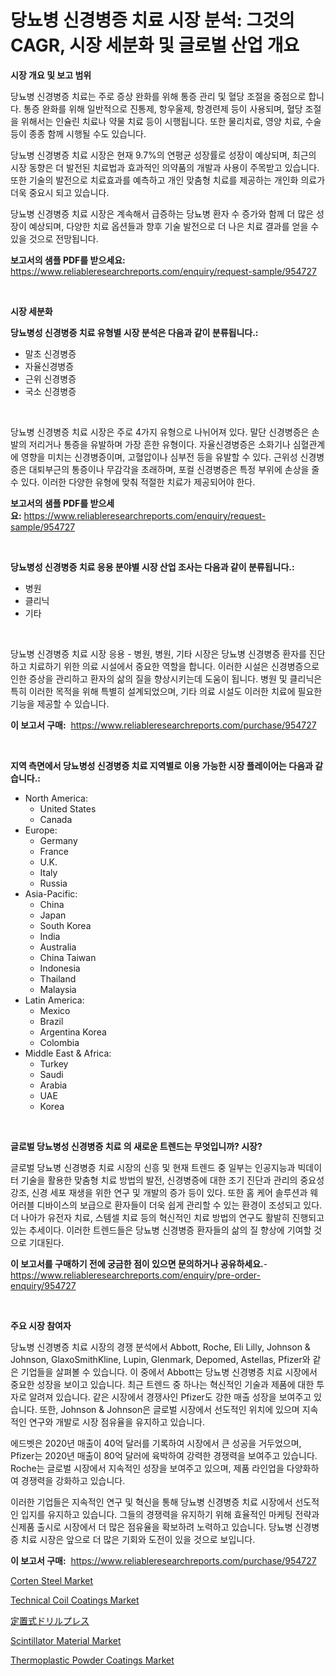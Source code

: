<p><h1>당뇨병 신경병증 치료 시장 분석: 그것의 CAGR, 시장 세분화 및 글로벌 산업 개요</h1></p><p><strong>시장 개요 및 보고 범위</strong></p>
<p><p>당뇨병 신경병증 치료는 주로 증상 완화를 위해 통증 관리 및 혈당 조절을 중점으로 합니다. 통증 완화를 위해 일반적으로 진통제, 항우울제, 항경련제 등이 사용되며, 혈당 조절을 위해서는 인슐린 치료나 약물 치료 등이 시행됩니다. 또한 물리치료, 영양 치료, 수술 등이 종종 함께 시행될 수도 있습니다.</p><p>당뇨병 신경병증 치료 시장은 현재 9.7%의 연평균 성장률로 성장이 예상되며, 최근의 시장 동향은 더 발전된 치료법과 효과적인 의약품의 개발과 사용이 주목받고 있습니다. 또한 기술의 발전으로 치료효과를 예측하고 개인 맞춤형 치료를 제공하는 개인화 의료가 더욱 중요시 되고 있습니다.</p><p>당뇨병 신경병증 치료 시장은 계속해서 급증하는 당뇨병 환자 수 증가와 함께 더 많은 성장이 예상되며, 다양한 치료 옵션들과 향후 기술 발전으로 더 나은 치료 결과를 얻을 수 있을 것으로 전망됩니다.</p></p>
<p><strong>보고서의 샘플 PDF를 받으세요:</strong> <a href="https://www.reliableresearchreports.com/enquiry/request-sample/954727">https://www.reliableresearchreports.com/enquiry/request-sample/954727</a></p>
<p>&nbsp;</p>
<p><strong>시장 세분화</strong></p>
<p><strong>당뇨병성 신경병증 치료 유형별 시장 분석은 다음과 같이 분류됩니다.:</strong></p>
<p><ul><li>말초 신경병증</li><li>자율신경병증</li><li>근위 신경병증</li><li>국소 신경병증</li></ul></p>
<p>&nbsp;</p>
<p><p>당뇨병 신경병증 치료 시장은 주로 4가지 유형으로 나뉘어져 있다. 말단 신경병증은 손발의 저리거나 통증을 유발하며 가장 흔한 유형이다. 자율신경병증은 소화기나 심혈관계에 영향을 미치는 신경병증이며, 고혈압이나 심부전 등을 유발할 수 있다. 근위성 신경병증은 대퇴부근의 통증이나 무감각을 초래하며, 포컬 신경병증은 특정 부위에 손상을 줄 수 있다. 이러한 다양한 유형에 맞춰 적절한 치료가 제공되어야 한다.</p></p>
<p><strong>보고서의 샘플 PDF를 받으세요:</strong>&nbsp;<a href="https://www.reliableresearchreports.com/enquiry/request-sample/954727">https://www.reliableresearchreports.com/enquiry/request-sample/954727</a></p>
<p>&nbsp;</p>
<p><strong> 당뇨병성 신경병증 치료 응용 분야별 시장 산업 조사는 다음과 같이 분류됩니다.:</strong></p>
<p><ul><li>병원</li><li>클리닉</li><li>기타</li></ul></p>
<p>&nbsp;</p>
<p><p>당뇨병 신경병증 치료 시장 응용 - 병원, 병원, 기타 시장은 당뇨병 신경병증 환자를 진단하고 치료하기 위한 의료 시설에서 중요한 역할을 합니다. 이러한 시설은 신경병증으로 인한 증상을 관리하고 환자의 삶의 질을 향상시키는데 도움이 됩니다. 병원 및 클리닉은 특히 이러한 목적을 위해 특별히 설계되었으며, 기타 의료 시설도 이러한 치료에 필요한 기능을 제공할 수 있습니다.</p></p>
<p><strong>이 보고서 구매:</strong>&nbsp; <a href="https://www.reliableresearchreports.com/purchase/954727">https://www.reliableresearchreports.com/purchase/954727</a></p>
<p>&nbsp;</p>
<p><strong>지역 측면에서 당뇨병성 신경병증 치료 지역별로 이용 가능한 시장 플레이어는 다음과 같습니다.:</strong></p>
<p><ul>
    <li>
        North America:
        <ul>
            <li>United States</li>
            <li>Canada</li>
        </ul>
    </li>
    <li>
        Europe:
        <ul>
            <li>Germany</li>
            <li>France</li>
            <li>U.K.</li>
            <li>Italy</li>
            <li>Russia</li>
        </ul>
    </li>
    <li>
        Asia-Pacific:
        <ul>
            <li>China</li>
            <li>Japan</li>
            <li>South Korea</li>
            <li>India</li>
            <li>Australia</li>
            <li>China Taiwan</li>
            <li>Indonesia</li>
            <li>Thailand</li>
            <li>Malaysia</li>
        </ul>
    </li>
    <li>
        Latin America:
        <ul>
            <li>Mexico</li>
            <li>Brazil</li>
            <li>Argentina Korea</li>
            <li>Colombia</li>
        </ul>
    </li>
    <li>
        Middle East & Africa:
        <ul>
            <li>Turkey</li>
            <li>Saudi</li>
            <li>Arabia</li>
            <li>UAE</li>
            <li>Korea</li>
        </ul>
    </li>
    </ul></p>
<p>&nbsp;</p>
<p><strong>글로벌 당뇨병성 신경병증 치료 의 새로운 트렌드는 무엇입니까? 시장?</strong></p>
<p><p>글로벌 당뇨병 신경병증 치료 시장의 신흥 및 현재 트렌드 중 일부는 인공지능과 빅데이터 기술을 활용한 맞춤형 치료 방법의 발전, 신경병증에 대한 조기 진단과 관리의 중요성 강조, 신경 세포 재생을 위한 연구 및 개발의 증가 등이 있다. 또한 홈 케어 솔루션과 웨어러블 디바이스의 보급으로 환자들이 더욱 쉽게 관리할 수 있는 환경이 조성되고 있다. 더 나아가 유전자 치료, 스템셀 치료 등의 혁신적인 치료 방법의 연구도 활발히 진행되고 있는 추세이다. 이러한 트렌드들은 당뇨병 신경병증 환자들의 삶의 질 향상에 기여할 것으로 기대된다.</p></p>
<p><strong>이 보고서를 구매하기 전에 궁금한 점이 있으면 문의하거나 공유하세요.</strong>- <a href="https://www.reliableresearchreports.com/enquiry/pre-order-enquiry/954727">https://www.reliableresearchreports.com/enquiry/pre-order-enquiry/954727</a></p>
<p>&nbsp;</p>
<p><strong>주요 시장 참여자</strong></p>
<p><p>당뇨병 신경병증 치료 시장의 경쟁 분석에서 Abbott, Roche, Eli Lilly, Johnson & Johnson, GlaxoSmithKline, Lupin, Glenmark, Depomed, Astellas, Pfizer와 같은 기업들을 살펴볼 수 있습니다. 이 중에서 Abbott는 당뇨병 신경병증 치료 시장에서 중요한 성장을 보이고 있습니다. 최근 트렌드 중 하나는 혁신적인 기술과 제품에 대한 투자로 알려져 있습니다. 같은 시장에서 경쟁사인 Pfizer도 강한 매출 성장을 보여주고 있습니다. 또한, Johnson & Johnson은 글로벌 시장에서 선도적인 위치에 있으며 지속적인 연구와 개발로 시장 점유율을 유지하고 있습니다.</p><p>에드벳은 2020년 매출이 40억 달러를 기록하여 시장에서 큰 성공을 거두었으며, Pfizer는 2020년 매출이 80억 달러에 육박하여 강력한 경쟁력을 보여주고 있습니다. Roche는 글로벌 시장에서 지속적인 성장을 보여주고 있으며, 제품 라인업을 다양화하여 경쟁력을 강화하고 있습니다.</p><p>이러한 기업들은 지속적인 연구 및 혁신을 통해 당뇨병 신경병증 치료 시장에서 선도적인 입지를 유지하고 있습니다. 그들의 경쟁력을 유지하기 위해 효율적인 마케팅 전략과 신제품 출시로 시장에서 더 많은 점유율을 확보하려 노력하고 있습니다. 당뇨병 신경병증 치료 시장은 앞으로 더 많은 기회와 도전이 있을 것으로 보입니다.</p></p>
<p><strong>이 보고서 구매:</strong>&nbsp;&nbsp;<a href="https://www.reliableresearchreports.com/purchase/954727">https://www.reliableresearchreports.com/purchase/954727</a></p>
<p><p><a href="https://github.com/mauripalmi/Market-Research-Report-List-2/blob/main/corten-steel-market.md">Corten Steel Market</a></p><p><a href="https://view.publitas.com/reportprime-1/technical-coil-coatings-market-size-focuses-on-market-dynamics-in-depth-analysis-and-future-projections-of-its-market-forecasted-for-period-from-2024-to-2031/">Technical Coil Coatings Market</a></p><p><a href="https://medium.com/@suysuyheng/%E5%9B%BA%E5%AE%9A%E5%BC%8F%E3%83%89%E3%83%AA%E3%83%AB%E3%83%97%E3%83%AC%E3%82%B9%E5%B8%82%E5%A0%B4%E8%AA%BF%E6%9F%BB%E3%83%AC%E3%83%9D%E3%83%BC%E3%83%88-%E3%81%9D%E3%81%AE%E6%AD%B4%E5%8F%B2%E3%81%A8%E4%BA%88%E6%B8%AC2024%E5%B9%B4%E3%81%8B%E3%82%892031%E5%B9%B4%E3%81%BE%E3%81%A7-2489e7ae4147">定置式ドリルプレス</a></p><p><a href="https://github.com/nicoletavirag/Market-Research-Report-List-2/blob/main/scintillator-material-market.md">Scintillator Material Market</a></p><p><a href="https://view.publitas.com/reportprime-1/thermoplastic-powder-coatings-market-provides-a-comprehensive-analysis-including-a-macro-overview-of-the-market-as-well-as-micro-details-such-as-market-size-and-competitive-landscape/">Thermoplastic Powder Coatings Market</a></p></p>
